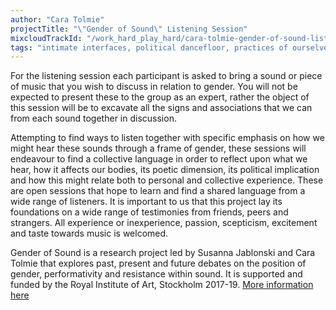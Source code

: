 ```yaml
---
author: "Cara Tolmie"
projectTitle: "\"Gender of Sound\" Listening Session"
mixcloudTrackId: "/work_hard_play_hard/cara-tolmie-gender-of-sound-listening-session/"
tags: "intimate interfaces, political dancefloor, practices of ourselves, psychodata, rhythm, quick knowledge"
---
```

For the listening session each participant is asked to bring a sound or piece of music that you wish to discuss in relation to gender. You will not be expected to present these to the group as an expert, rather the object of this session will be to excavate all the signs and associations that we can from each sound together in discussion.

Attempting to find ways to listen together with specific emphasis on how we might hear these sounds through a frame of gender, these sessions will endeavour to find a collective language in order to reflect upon what we hear, how it affects our bodies, its poetic dimension, its political implication and how this might relate both to personal and collective experience. These are open sessions that hope to learn and find a shared language from a wide range of listeners. It is important to us that this project lay its foundations on a wide range of testimonies from friends, peers and strangers. All experience or inexperience, passion, scepticism, excitement and taste towards music is welcomed.

Gender of Sound is a research project led by Susanna Jablonski and Cara Tolmie that explores past, present and future debates on the position of gender, performativity and resistance within sound. It is supported and funded by the Royal Institute of Art, Stockholm 2017-19. [More information here][1]

[1]: https://www.kkh.se/en/research/artistic-development-projects/the-gender-of-sound/
